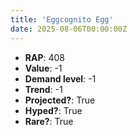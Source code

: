 ```yaml
---
title: 'Eggcognito Egg'
date: 2025-08-06T00:00:00Z
---
```

- **RAP**: 408
- **Value**: -1
- **Demand level**: -1
- **Trend**: -1
- **Projected?**: True
- **Hyped?**: True
- **Rare?**: True
